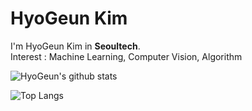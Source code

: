 # HyoGeun Kim

I'm HyoGeun Kim in **Seoultech**.  
Interest : Machine Learning, Computer Vision, Algorithm

![HyoGeun's github stats](https://github-readme-stats.vercel.app/api?username=higeuni&show_icons=true&theme=radical) 

![Top Langs](https://github-readme-stats.vercel.app/api/top-langs/?username=higeuni&layout=compact&theme=dracula)

